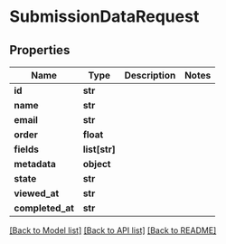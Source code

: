 # SubmissionDataRequest

## Properties
Name | Type | Description | Notes
------------ | ------------- | ------------- | -------------
**id** | **str** |  | 
**name** | **str** |  | 
**email** | **str** |  | 
**order** | **float** |  | 
**fields** | **list[str]** |  | 
**metadata** | **object** |  | 
**state** | **str** |  | 
**viewed_at** | **str** |  | 
**completed_at** | **str** |  | 

[[Back to Model list]](../README.md#documentation-for-models) [[Back to API list]](../README.md#documentation-for-api-endpoints) [[Back to README]](../README.md)


